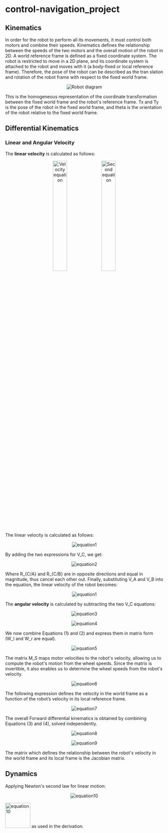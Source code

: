 # control-navigation_project

## Kinematics
In order for the robot to perform all its movements, it must control both motors and combine their speeds. Kinematics defines the relationship between the speeds of the two motors and the overall motion of the robot in 2D. A world reference frame is defined as a fixed coordinate system. The robot is restricted to move in a 2D plane, and its coordinate system is attached to the robot and moves with it (a body-fixed or local reference frame). Therefore, the pose of the robot can be described as the tran slation and rotation of the robot frame with respect to the fixed world frame.

<p align="center">
  <img src="https://github.com/user-attachments/assets/d0a2b919-d5b9-4451-badb-ad53ede80cff" alt="Robot diagram" />
</p>

This is the homogeneous representation of the coordinate transformation between the fixed world frame and the robot's reference frame. Tx and Ty is the pose of the robot in the fixed world frame, and theta is the orientation of the robot relative to the fixed world frame.

## Differential Kinematics
### Linear and Angular Velocity
The **linear velocity** is calculated as follows:

<p align="center">
  <img src="https://github.com/user-attachments/assets/226e56d0-9293-4b05-aec5-727fdec692d2" alt="Velocity equation" width="30%" />
  <img src="https://github.com/user-attachments/assets/271a0a82-28c8-48de-8899-117c11d27fe3" alt="Second equation" width="30%" />
</p>

The linear velocity is calculated as follows:
<p align="center">
  <img src="https://github.com/user-attachments/assets/992f897c-cfc1-4bc7-bff7-e6fe26434f45" alt="equation1" />
</p>

 By adding the two expressions for V_C, we get:
 
 <p align="center">
  <img src="https://github.com/user-attachments/assets/6954fdb1-fb3c-41b0-ad4a-3b5a5d935ecb" alt="equation2" />
</p>

Where R_{C/A} and R_{C/B} are in opposite directions and equal in magnitude, thus cancel each other out.
Finally, substituting V_A and V_B into the equation, the linear velocity of the robot becomes:

<p align="center">
  <img src="https://github.com/user-attachments/assets/2e394267-dbe6-4835-ac3f-73587b185f8a" alt="equation1"/>
</p>

The **angular velocity** is calculated by subtracting the two V_C equations:

<p align="center">
  <img src="https://github.com/user-attachments/assets/f34925b1-c342-4c70-bfa2-553fb42b8976" alt="equation3" />
</p>

<p align="center">
  <img src="https://github.com/user-attachments/assets/ade9dddf-991e-4bac-97e0-0a999baf0dc3" alt="equation4" />
</p>

We now combine Equations (1) and (2) and express them in matrix form (W_l and W_r are equal).

<p align="center">
  <img src="https://github.com/user-attachments/assets/ef90aa2c-f2fc-481b-ac57-36359a6cf13b" alt="equation5" />
</p>

The matrix M_S maps motor velocities to the robot's velocity, allowing us to compute the robot's motion from the wheel speeds. Since the matrix is invertible, it also enables us to determine the wheel speeds from the robot's velocity.

<p align="center">
  <img src="https://github.com/user-attachments/assets/a97efe0a-198b-4dfc-8447-9d521aa5e138" alt="equation6" />
</p>

The following expression defines the velocity in the world frame as a function of the robot’s velocity in its local reference frame.

<p align="center">
  <img src="https://github.com/user-attachments/assets/375709ec-fee0-4083-b3f6-327283b0cde6" alt="equation7" />
</p>

The overall Forward differential kinematics is obtained by combining Equations (3) and (4), solved independently. 

<p align="center">
  <img src="https://github.com/user-attachments/assets/9db389a6-e4e7-42ae-9b38-5fdabd0ca6f0" alt="equation8" />
</p>

<p align="center">
  <img src="https://github.com/user-attachments/assets/a652ee2c-21da-463c-89f4-431d7e1144c9" alt="equation9" />
</p>
The matrix which defines the relationship between the robot's velocity in the world frame and its local frame is the Jacobian matrix.

## Dynamics
Applying Newton's second law for linear motion:
<p align="center">
  <img src="https://github.com/user-attachments/assets/d6665c8c-471f-444e-a067-0f23852ac6d3" alt="equation10" />
</p>
<img src="https://github.com/user-attachments/assets/31f23641-6e1f-4317-a72d-2d4f72c9d979" alt="equation10" width="80"/> as used in the derivation.

